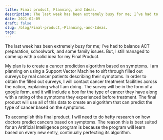 ```yaml
---
title: Final product, Planning, and Ideas.
description: The last week has been extremely busy for me; I’ve had to balance ACT preparation, schoolwork, and s...
date: 2021-02-09
draft: false
slug: /blog/Final-product,-Planning,-and-Ideas.
tags: 
---
```

The last week has been extremely busy for me; I’ve had to balance ACT preparation, schoolwork, and some family issues. But, I still managed to come up with a solid idea for my Final Product. 

My plan is to create a cancer prediction algorithm based on symptoms. I am planning on using a Support Vector Machine to sift through filled out surveys by real cancer patients describing their symptoms. In order to obtain the filled out surveys, I will contact cancer treatment facilities across the nation, explaining what I am doing. The survey will be in the form of a google form, and it will include a box for the type of cancer they have along with a rating of the symptoms they experienced before treatment. The final product will use all of this data to create an algorithm that can predict the type of cancer based on the symptoms. 

To accomplish this final product, I will need to do hefty research on how doctors predict cancers based on symptoms. The reason this is best suited for an Artificial Intelligence program is because the program will learn based on every new entry, continually perfecting its algorithm.

